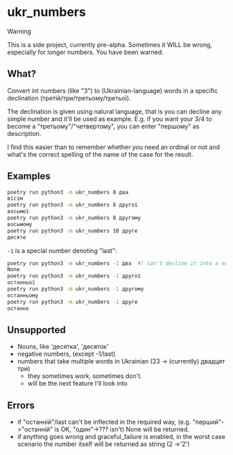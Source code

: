 # ukr_numbers
> [!WARNING]  
> This is a side project, currently pre-alpha. Sometimes it WILL be wrong, especially for longer numbers. You have been warned.

## What?
Convert int numbers (like "3") to (Ukrainian-language) words in 
a specific declination (третій/три/третьому/третьої).

The declination is given using natural language, that is you can decline any
simple number and it'll be used as example. E.g. if you want your 3/4 to 
become a "третьому"/"четвертому", you can enter "першому" as description. 

I find this easier than to remember whether you need an ordinal or not and 
what's the correct spelling of the name of the case for the result. 

## Examples
```bash
poetry run python3 -m ukr_numbers 8 два
вісім
poetry run python3 -m ukr_numbers 8 другої
восьмої
poetry run python3 -m ukr_numbers 8 другому
восьмому
poetry run python3 -m ukr_numbers 10 друге
десяте
```

`-1` is a special number denoting "last":
```bash
poetry run python3 -m ukr_numbers -1 два  #! can't decline it into a number
None
poetry run python3 -m ukr_numbers -1 другої
останньої
poetry run python3 -m ukr_numbers -1 другому
останньому
poetry run python3 -m ukr_numbers -1 друге
останнє
```

## Unsupported
- Nouns, like 'десятка', 'десяток'
- negative numbers, (except -1/last)
- numbers that take multiple words in Ukrainian (23 -> (currently) двадцят три)
	- they sometimes work, sometimes don't.
	- will be the next feature I'll look into

## Errors 
- if "останній"/last can't be inflected in the required way,
	(e.g. "перший"->"останній" is OK, "один"->??? isn't)
	None will be returned.
- if anything goes wrong and graceful_failure is enabled,
	in the worst case scenario the number itself will be
	returned as string (2 ->'2')


